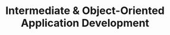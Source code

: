 ---
title: Intermediate & Object-Oriented Application Development
number: IST 242
academic-home: IST
course-type: [Additional]
description:  
bulletin-link: http://bulletins.psu.edu/undergrad/courses/i/ist/242
pathway-list: [Generalist, Interactive Media Developer]
---